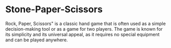 # Stone-Paper-Scissors
Rock, Paper, Scissors" is a classic hand game that is often used as a simple decision-making tool or as a game for two players. The game is known for its simplicity and its universal appeal, as it requires no special equipment and can be played anywhere. 
